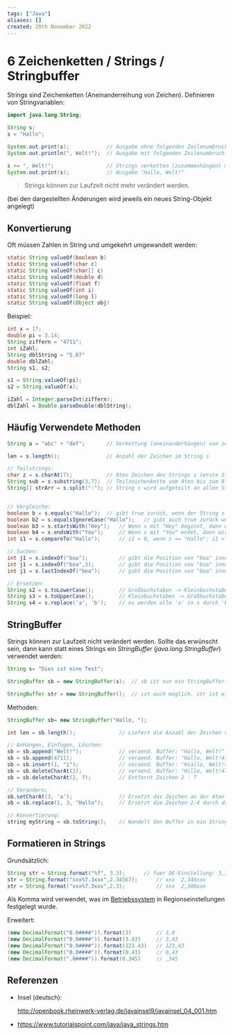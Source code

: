 ```yaml
---
tags: ["Java"]
aliases: []
created: 29th November 2022
---
```


# 6 Zeichenketten / Strings / Stringbuffer

Strings sind Zeichenketten (Aneinanderreihung von Zeichen). Definieren von Stringvariablen:

```java
import java.lang.String;

String s;
s = "Hallo";

System.out.print(s);			// Ausgabe ohne folgenden Zeilenumbruch
System.out.println(", Welt!");	// Ausgabe mit folgenden Zeilenumbruch

s += ", Welt!";					// Strings verketten (zusammenhängen) mit "+"
System.out.print(s);			// Ausgabe "Hallo, Welt!"
```

>  Strings können zur Laufzeit nicht mehr verändert werden.

(bei den dargestellten Änderungen wird jeweils ein neues String-Objekt angelegt) 

## Konvertierung

Oft müssen Zahlen in String und umgekehrt umgewandelt werden:

```java
static String valueOf(boolean b)
static String valueOf(char c)
static String valueOf(char[] c)
static String valueOf(double d)
static String valueOf(float f)
static String valueOf(int i)
static String valueOf(long l)
static String valueOf(Object obj)
```

Beispiel:

```java
int x = 17;
double pi = 3.14;
String ziffern = "4711";
int iZahl;
String dblString = "5.67"
double dblZahl;
String s1, s2;

s1 = String.valueOf(pi);
s2 = String.valueOf(x);

iZahl = Integer.parseInt(ziffern);
dblZahl = Double.parseDouble(dblString);
```

## Häufig Verwendete Methoden

```java
String a = "abc" + "def";		// Verkettung (aneinanderhängen) von zwei Strings mit +

len = s.length();				// Anzahl der Zeichen im String s

// Teilstrings:
char z = s.charAt(7);			// 8tes Zeichen des Strings s (erste Stelle: 0)
String sub = s.substring(3,7);	// Teilzeichenkette vom 4ten bis zum 8ten Zeichen (exklusive)
String[] strArr = s.split(":");	// String s wird aufgeteilt an allen Stellen an denen ":" vorkommt


// Vergleiche:
boolean b = s.equals("Hallo");	// gibt true zurück, wenn der String s == "Hallo". Vergleich mittels == ist nicht möglich!
boolean b2 = s.equalsIgnoreCase("Hallo");	// gibt auch true zurück wenn s == "HaLLO"
boolean b3 = s.startsWith("Hey");	// Wenn s mit "Hey" beginnt, dann wird true zurückgegeben
boolean b4 = s.endsWith("You");		// Wenn s mit "You" endet, dann wird true zurückgegeben
int i1 = s.compareTo("Hallo");		// i1 = 0, wenn s == "Hallo"; i1 < 0, wenn s alphabet. vor "Hallo"; i1 > 0 sonst

// Suchen:
int j1 = s.indexOf("boa");			// gibt die Position von "boa" innerhalb von s zurück, wenn vorhanden; -1 sonst
int j1 = s.indexOf("boa",3);		// gibt die Position von "boa" innerhalb von s zurück, wenn vorhanden; -1 sonst. Suchbeginn beim 3ten Zeichen
int j1 = s.lastIndexOf("boa");		// gibt die Position von "boa" innerhalb von s zurück, Suche wird von hinten begonnen

// Ersetzen:
String s2 = s.toLowerCase();		// Großbuchstaben -> Kleinbuchstaben
String s3 = s.toUpperCase();		// Kleinbuchstaben -> Großbuchstaben
String s4 = s.replace('a', 'b');	// es werden alle 'a' in s durch 'b' ersetzt
```

## StringBuffer

Strings können zur Laufzeit nicht verändert werden. Sollte das erwünscht sein, dann kann statt eines Strings ein *StringBuffer* (*java.lang.StringBuffer*) verwendet werden:

```java
String s= "Dies ist eine Text";

StringBuffer sb = new StringBuffer(s);	// sb ist nun ein StringBuffer mit dem Text: Dies ist ....

StringBuffer str = new StringBuffer();	// ist auch möglich. str ist ein leerer StringBuffer
```

Methoden:

```java
StringBuffer sb= new StringBuffer("Hallo, ");

int len = sb.length(); 				// Liefert die Anzahl der Zeichen von sb

// Anhängen, Einfügen, Löschen:
sb = sb.append("Welt!");			// veraend. Buffer: "Hallo, Welt!"
sb = sb.append(4711);				// veraend. Buffer: "Hallo, Welt!4711"
sb = sb.insert(1, "i");				// veraend. Buffer: "Hiallo, Welt!4711"
sb = sb.deleteCharAt(2);			// veraend. Buffer: "Hillo, Welt!4711"
sb = sb.deleteCharAt(2, 7);			// Entfernt Zeichen 2 - 7

// Verändern:
sb.setCharAt(3, 'a');				// Ersetzt das Zeichen an der 4ten Stelle durch ein 'a'
sb = sb.replace(1, 3, "Hallo");		// Ersetzt die Zeichen 2-4 durch das Wort "Hallo"

// Konvertierung:
string myString = sb.toString();	// Wandelt den Buffer in ein String um

```

## Formatieren in Strings

Grundsätzlich:

```java
String str = String.format("%f", 3.3);		// fuer DE-Einstellung: 3,3
str = String.format("xxx%7.3xxx",2.34567);		// xxx  2,346xxx
str = String.format("xxx%7.3xxx",2.3);			// xxx  2,300xxx
```

Als Komma wird verwendet, was im [Betriebssystem](../Os/Operating%20Systems.md) in Regionseinstellungen festgelegt wurde.

Erweitert:

```java
(new DecimalFormat("0.0####")).format(3)		// 3,0
(new DecimalFormat("0.0####")).format(3.43)		// 3,43
(new DecimalFormat("0.0####")).format(123.43)	// 123,43
(new DecimalFormat("0.0####")).format(0.43)		// 0,43
(new DecimalFormat(".0####")).format(0.345)		// ,345

```

## Referenzen

- Insel (deutsch):

  <http://openbook.rheinwerk-verlag.de/javainsel9/javainsel_04_001.htm>

- <https://www.tutorialspoint.com/java/java_strings.htm>

  

